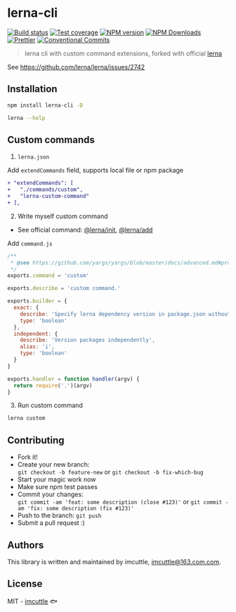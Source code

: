 # lerna-cli

[![Build status](https://img.shields.io/travis/imcuttle/lerna-cli/master.svg?style=flat-square)](https://travis-ci.org/imcuttle/lerna-cli)
[![Test coverage](https://img.shields.io/codecov/c/github/imcuttle/lerna-cli.svg?style=flat-square)](https://codecov.io/github/imcuttle/lerna-cli?branch=master)
[![NPM version](https://img.shields.io/npm/v/lerna-cli.svg?style=flat-square)](https://www.npmjs.com/package/lerna-cli)
[![NPM Downloads](https://img.shields.io/npm/dm/lerna-cli.svg?style=flat-square&maxAge=43200)](https://www.npmjs.com/package/lerna-cli)
[![Prettier](https://img.shields.io/badge/code_style-prettier-ff69b4.svg?style=flat-square)](https://prettier.io/)
[![Conventional Commits](https://img.shields.io/badge/Conventional%20Commits-1.0.0-yellow.svg?style=flat-square)](https://conventionalcommits.org)

> lerna cli with custom command extensions, forked with official [lerna](https://www.npmjs.com/package/lerna)

See https://github.com/lerna/lerna/issues/2742

## Installation

```bash
npm install lerna-cli -D

lerna --help
```

## Custom commands

1. `lerna.json`

Add `extendCommands` field, supports local file or npm package

```diff
+ "extendCommands": [
+   "./commands/custom",
+   "lerna-custom-command"
+ ],
```

2. Write myself custom command

- See official command: [@lerna/init](https://github.com/lerna/lerna/tree/master/commands/init), [@lerna/add](https://github.com/lerna/lerna/tree/master/commands/add)

Add `command.js`

```javascript
/**
 * @see https://github.com/yargs/yargs/blob/master/docs/advanced.md#providing-a-command-module
 */
exports.command = 'custom'

exports.describe = 'custom command.'

exports.builder = {
  exact: {
    describe: 'Specify lerna dependency version in package.json without a caret (^)',
    type: 'boolean'
  },
  independent: {
    describe: 'Version packages independently',
    alias: 'i',
    type: 'boolean'
  }
}

exports.handler = function handler(argv) {
  return require('.')(argv)
}
```

3. Run custom command

```bash
lerna custom
```

## Contributing

- Fork it!
- Create your new branch:  
  `git checkout -b feature-new` or `git checkout -b fix-which-bug`
- Start your magic work now
- Make sure npm test passes
- Commit your changes:  
  `git commit -am 'feat: some description (close #123)'` or `git commit -am 'fix: some description (fix #123)'`
- Push to the branch: `git push`
- Submit a pull request :)

## Authors

This library is written and maintained by imcuttle, <a href="mailto:imcuttle@163.com.com">imcuttle@163.com.com</a>.

## License

MIT - [imcuttle](https://github.com/imcuttle) 🐟
